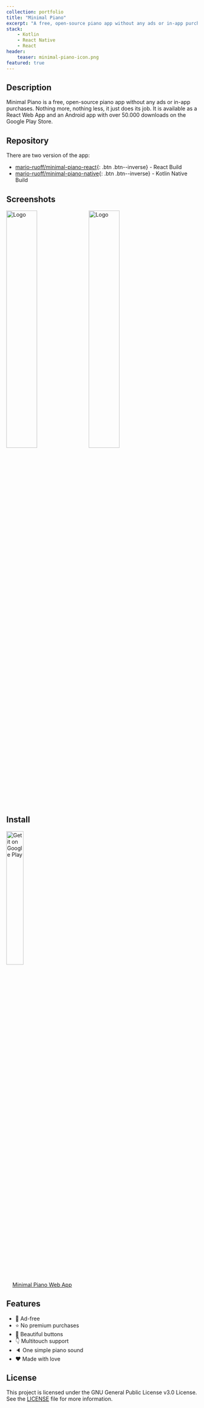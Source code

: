 ```yaml
---
collection: portfolio
title: "Minimal Piano"
excerpt: "A free, open-source piano app without any ads or in-app purchases"
stack:
    - Kotlin
    - React Native
    - React
header: 
    teaser: minimal-piano-icon.png
featured: true
---
```


## Description
Minimal Piano is a free, open-source piano app without any ads or in-app purchases. Nothing more, nothing less, it just does its job. It is available as a React Web App and an Android app with over 50.000 downloads on the Google Play Store.

## Repository
There are two version of the app:
- [mario-ruoff/minimal-piano-react](https://github.com/mario-ruoff/minimal-piano-react){: .btn .btn--inverse} - React Build
- [mario-ruoff/minimal-piano-native](https://github.com/mario-ruoff/minimal-piano-native){: .btn .btn--inverse} - Kotlin Native Build

## Screenshots
<img alt="Logo" src="/images/minimal-piano-screenshot-1.jpg" width="40%" />
&nbsp;&nbsp;
<img alt="Logo" src="/images/minimal-piano-screenshot-2.jpg" width="40%" />

## Install
<a href='https://play.google.com/store/apps/details?id=com.escape99.minimalpiano&pcampaignid=pcampaignidMKT-Other-global-all-co-prtnr-py-PartBadge-Mar2515-1'><img width="30%" alt='Get it on Google Play' src='https://play.google.com/intl/en_us/badges/static/images/badges/en_badge_web_generic.png'/></a>

<a href="https://piano.mario-ruoff.com" class="btn btn--info btn--large" style="margin-left: 12pt">Minimal Piano Web App</a>

## Features
- 🎉 Ad-free
- ⭐️ No premium purchases
- 🌹 Beautiful buttons
- 👇 Multitouch support
- 🔈 One simple piano sound
- ❤️️ Made with love

## License
This project is licensed under the GNU General Public License v3.0 License. See the [LICENSE](https://github.com/mario-ruoff/minimal-piano-native/blob/master/LICENSE) file for more information.


